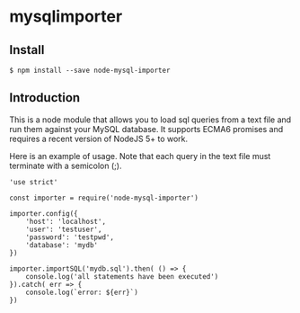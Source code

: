 # mysqlimporter

## Install
```
$ npm install --save node-mysql-importer
```

## Introduction

This is a node module that allows you to load sql queries from a text file and run them against your MySQL database. It supports ECMA6 promises and requires a recent version of NodeJS 5+ to work.

Here is an example of usage. Note that each query in the text file must terminate with a semicolon (;).
```
'use strict'

const importer = require('node-mysql-importer')

importer.config({
	'host': 'localhost',
	'user': 'testuser',
	'password': 'testpwd',
	'database': 'mydb'
})

importer.importSQL('mydb.sql').then( () => {
	console.log('all statements have been executed')
}).catch( err => {
	console.log(`error: ${err}`)
})
```